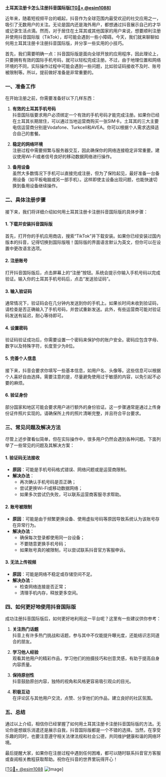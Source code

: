 **土耳其注册卡怎么注册抖音国际版[[TG💪+ @esim1088](https://t.me/s/esim1088)]**

近年来，随着短视频平台的崛起，抖音作为全球范围内最受欢迎的社交应用之一，吸引了无数用户的关注。无论是国内还是海外用户，都想通过抖音展示自己的才华或记录生活点滴。然而，对于居住在土耳其或其他国家的用户来说，想要顺利注册并使用抖音国际版（TikTok），却可能会遇到一些小障碍。今天，我们就来聊聊如何用土耳其注册卡注册抖音国际版，并分享一些实用的小技巧。

首先，我们需要明确一点：抖音国际版是面向全球开放的应用程序，因此理论上，只要拥有有效的国际手机号码，就可以轻松完成注册。不过，由于地理位置和网络环境的不同，实际操作过程中可能会遇到一些问题，比如验证码接收不及时、账号被限制等。所以，提前做好准备是非常重要的。

### **一、准备工作**

在开始注册之前，你需要准备好以下几样东西：

1. **有效的土耳其手机号码**  
   抖音国际版要求用户必须绑定一个有效的手机号码才能完成注册。如果你已经在土耳其长期居住，可以通过当地运营商购买一张SIM卡。土耳其的三大主要电信运营商分别是Vodafone、Turkcell和AVEA。你可以根据个人需求选择适合自己的套餐。

2. **稳定的网络环境**  
   注册过程中需要频繁与服务器交互，因此确保你的网络连接稳定非常重要。建议使用Wi-Fi或者信号良好的移动数据网络进行操作。

3. **备用设备**  
   虽然大多数情况下手机可以直接完成注册，但为了保险起见，最好准备一台备用设备（如平板电脑或另一部手机）。这样即使主设备出现问题，也能快速切换到备用设备继续操作。

### **二、具体注册步骤**

接下来，我们将详细介绍如何用土耳其注册卡注册抖音国际版的具体步骤：

#### **1. 下载并安装抖音国际版**
首先，打开你的手机应用商店，搜索“TikTok”并下载安装。如果你已经安装过国内版本的抖音，记得切换到国际版哦！国际版的界面语言默认为英文，但你可以在设置中更改语言选项。

#### **2. 注册账号**
打开抖音国际版后，点击屏幕上的“注册”按钮。系统会提示你输入手机号码以完成验证。输入你的土耳其手机号码后，点击“发送验证码”。

#### **3. 输入验证码**
通常情况下，验证码会在几分钟内发送到你的手机上。如果长时间未收到验证码，请检查是否正确输入了手机号码，并尝试重新发送。此外，有些运营商可能对验证码发送有延迟，耐心等待即可。

#### **4. 设置密码**
验证码验证成功后，你需要设置一个密码来保护你的账户安全。密码应包含字母、数字以及特殊字符，长度至少为8位。

#### **5. 完善个人信息**
接下来，抖音会要求你填写一些基本信息，如用户名、头像等。这些信息可以根据个人喜好自由选择。需要注意的是，尽量避免使用过于敏感的内容，以免引起不必要的麻烦。

#### **6. 验证身份**
部分国家和地区可能会要求用户进行额外的身份验证。这一步骤通常是通过上传身份证件照片实现的。请确保所上传的照片清晰完整，并且符合平台要求。

### **三、常见问题及解决方法**

尽管上述步骤看似简单，但在实际操作中，很多用户仍然会遇到各种问题。下面列举了一些常见的问题及其解决方案：

#### **1. 验证码无法接收**
- **原因**：可能是手机号码格式错误、网络问题或是运营商限制。
- **解决办法**：
  - 再次确认手机号码是否正确；
  - 尝试更换Wi-Fi或移动数据网络；
  - 如果多次尝试仍失败，可以联系运营商客服寻求帮助。

#### **2. 账号被限制**
- **原因**：可能是由于频繁更换设备、使用虚拟号码等原因导致系统认为该账号存在异常行为。
- **解决办法**：
  - 确保每次登录都使用同一台设备；
  - 不要随意更换手机号码；
  - 如果账号真的被限制，可以尝试联系抖音官方客服申诉。

#### **3. 无法上传视频**
- **原因**：可能是网络不稳定或存储空间不足。
- **解决办法**：
  - 检查网络连接是否正常；
  - 清理手机内存，释放更多空间。

### **四、如何更好地使用抖音国际版**

成功注册抖音国际版后，如何更好地利用这一平台呢？这里有一些建议供你参考：

1. **关注热门话题**  
   抖音上有许多热门挑战和话题，参与其中不仅能提升曝光度，还能结识志同道合的朋友。

2. **学习他人经验**  
   观看其他用户的精彩作品，学习他们的拍摄技巧和创意灵感，有助于提高自身内容质量。

3. **保持原创性**  
   抖音鼓励原创内容，独特的视角和风格更容易吸引观众的目光。

4. **积极互动**  
   在评论区与其他用户交流，点赞、分享他们的作品，建立良好的社区氛围。

### **五、总结**

通过以上介绍，相信你已经掌握了如何用土耳其注册卡注册抖音国际版的方法。无论你是想娱乐消遣还是展示自我，抖音国际版都是一个不错的选择。当然，在享受乐趣的同时，也要注意遵守相关法律法规和社会公德，共同维护健康和谐的网络环境。

最后提醒大家，如果你在注册过程中遇到任何困难，都可以随时联系抖音官方客服或查阅相关教程获取帮助。祝你在抖音的世界里玩得开心！

[[TG💪+ @esim1088](https://t.me/s/esim1088) ![Image](https://i.postimg.cc/4NQfJmqS/Snipaste-2025-05-13-00-14-12.png)]